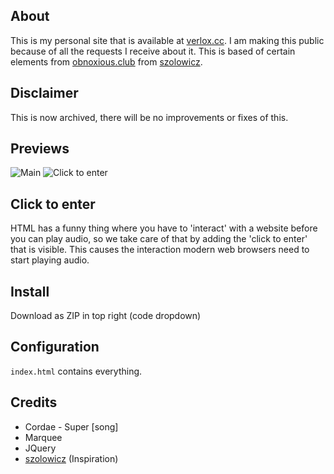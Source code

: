 ## About
This is my personal site that is available at [verlox.cc](https://verlox.cc). I am making this public because of all the requests I receive about it. This is based of certain elements from [obnoxious.club](https://github.com/szolowicz/obnoxious.club) from [szolowicz](https://github.com/szolowicz).

## Disclaimer
This is now archived, there will be no improvements or fixes of this.

## Previews
![Main](https://raw.githubusercontent.com/verlox/Verlox.cc-Site/master/previews/main.png)
![Click to enter](https://raw.githubusercontent.com/verlox/Verlox.cc-Site/master/previews/clicktoenter.png)

## Click to enter
HTML has a funny thing where you have to 'interact' with a website before you can play audio, so we take care of that by adding the 'click to enter' that is visible. This causes the interaction modern web browsers need to start playing audio.

## Install
Download as ZIP in top right (code dropdown)

## Configuration
`index.html` contains everything.

## Credits
* Cordae - Super [song]
* Marquee
* JQuery
* [szolowicz](https://github.com/szolowicz) (Inspiration)
